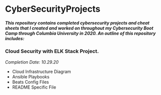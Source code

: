 # **CyberSecurityProjects**
##### This repository contains completed cybersecurity projects and cheat sheets that I created and worked on throughout my Cybersecurity Boot Camp through Columbia University in 2020. An outline of this repository includes:


### **Cloud Security with ELK Stack Project.**
_Completion Date: 10.29.20_

 - Cloud Infrastructure Diagram
 - Ansible Playbooks
 - Beats Config Files
 - README Specific File

 


